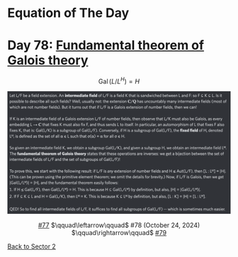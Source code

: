 # Equation of The Day

# Day 78: [Fundamental theorem of Galois theory](https://en.wikipedia.org/wiki/Fundamental_theorem_of_Galois_theory)

$$\operatorname{Gal}(L/L^H)=H$$

<picture><img alt="Day 78" src="0078.png"></picture>

<center><a href="0077.html">#77</a> $\qquad\leftarrow\qquad$ #78 (October 24, 2024) $\qquad\rightarrow\qquad$ <a href="0079.html">#79</a></center>

[Back to Sector 2](../64-127.md)

<script data-goatcounter="https://zswu.goatcounter.com/count" async src="//gc.zgo.at/count.js"></script>
<script src="https://utteranc.es/client.js" repo="12AbBa/eotd" issue-term="pathname" theme="github-light" crossorigin="anonymous" async> </script>